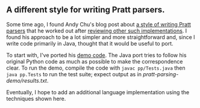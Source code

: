 ## A different style for writing Pratt parsers.

Some time ago, I found Andy Chu's blog post about [a style of writing Pratt parsers](http://www.oilshell.org/blog/2016/11/03.html) that he worked out after [reviewing other such implementations](https://www.oilshell.org/blog/2016/11/02.html).  I found his approach to be a lot simpler and more straightforward and, since I write code primarily in Java, thought that it would be useful to port.

To start with, I've ported his [demo code](https://github.com/andychu/pratt-parsing-demo). The Java port tries to follow his original Python code as much as possible to make the correspondence clear.  To run the demo, compile the code with <code>javac pp/Tests.java</code> then <code>java pp.Tests</code> to run the test suite; expect output as in *pratt-parsing-demo/results.txt*.


Eventually, I hope to add an additional language implementation using the techniques shown here.

